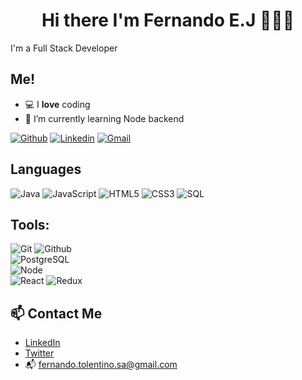 <h1 align="center">Hi there I'm Fernando E.J 👨🏻‍💻</h1>
<p> I'm a Full Stack Developer </p>

## Me!

- 💻 I **love** coding
- 🌱 I’m currently learning Node backend

[![Github](https://img.shields.io/badge/-Github-000?style=flat&logo=Github&logoColor=white)](https://github.com/ethanial1)
[![Linkedin](https://img.shields.io/badge/-LinkedIn-blue?style=flat&logo=Linkedin&logoColor=white)](https://www.linkedin.com/in/fernandotolentinosa/)
[![Gmail](https://img.shields.io/badge/-Gmail-c14438?style=flat&logo=Gmail&logoColor=white)](mailto:fernando.tolentino.sa@gmail.com)

## Languages

![Java](https://img.shields.io/badge/-Java-000000?style=flat&logo=java)
![JavaScript](https://img.shields.io/badge/-JavaScript-000000?style=flat&logo=javascript)
![HTML5](https://img.shields.io/badge/-HTML5-000000?style=flat&logo=html5)
![CSS3](https://img.shields.io/badge/-CSS-000000?style=flat&logo=css3)
![SQL](https://img.shields.io/badge/-SQL-000000?style=flat&logo=mysql)

## Tools:

![Git](https://img.shields.io/badge/-Git-000000?style=flat&logo=git)
![Github](https://img.shields.io/badge/-Github-000000?style=flat&logo=github) <br />
![PostgreSQL](https://img.shields.io/badge/-PostgreSQL-000000?style=flat&logo=postgresql) <br />
![Node](https://img.shields.io/badge/-Node-000000?style=flat&logo=node.js) <br />
![React](https://img.shields.io/badge/-React-000000?style=flat-square&logo=react)
![Redux](https://img.shields.io/badge/-Redux-000000?style=flat&logo=redux.js) <br />

## 📫 Contact Me
- [LinkedIn](https://www.linkedin.com/in/fernandotolentinosa/)
- [Twitter](https://twitter.com/theheredero_)
- 📬 fernando.tolentino.sa@gmail.com

